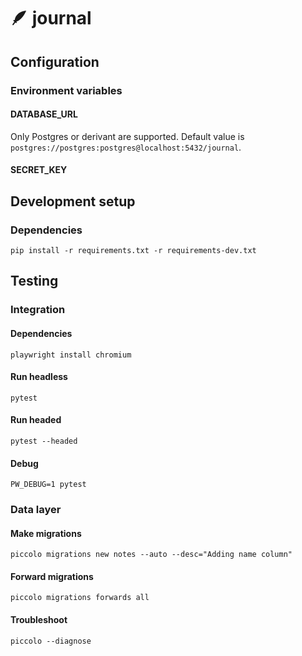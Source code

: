 # 🪶 journal

## Configuration

### Environment variables

#### DATABASE_URL

Only Postgres or derivant are supported. Default value is `postgres://postgres:postgres@localhost:5432/journal`.

#### SECRET_KEY

## Development setup

### Dependencies

    pip install -r requirements.txt -r requirements-dev.txt

## Testing

### Integration

#### Dependencies

    playwright install chromium

#### Run headless

    pytest

#### Run headed

    pytest --headed

#### Debug

    PW_DEBUG=1 pytest


### Data layer

#### Make migrations

    piccolo migrations new notes --auto --desc="Adding name column"


#### Forward migrations

    piccolo migrations forwards all


#### Troubleshoot

    piccolo --diagnose